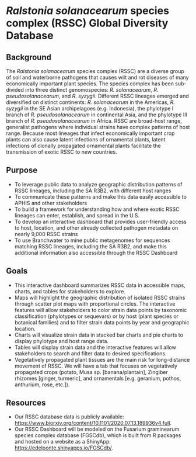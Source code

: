 # *Ralstonia solanacearum* species complex (RSSC) Global Diversity Database

## Background
The *Ralstonia solanacearum* species complex (RSSC) are a diverse group of soil and waterborne pathogens that causes wilt and rot diseases of many economically important plant species. The species complex has been sub-divided into three distinct genomospecies: *R. solanacearum*, *R. pseudosolanacearum*, and *R. syzygii*. Different RSSC lineages emerged and diversified on distinct continents: *R. solanacearum* in the Americas, *R. syzygii* in the SE Asian archipelagoes (e.g. Indonesia), the phylotype I branch of *R. pseudosolanacearum* in continental Asia, and the phylotype III branch of *R. pseudosolanacearum* in Africa.
RSSC are broad-host range, generalist pathogens where individual strains have complex patterns of host range. Because most lineages that infect economically important crop plants can also cause latent infections of ornamental plants, latent infections of clonally propagated ornamental plants facilitate the transmission of exotic RSSC to new countries.

## Purpose
- To leverage public data to analyze geographic distribution patterns of RSSC lineages, including the SA R3B2, with different host ranges
- To communicate these patterns and make this data easily accessible to APHIS and other stakeholders
- To build a framework for understanding how and where exotic RSSC lineages can enter, establish, and spread in the U.S. 
- To develop an interactive dashboard that provides user-friendly access to host, location, and other already collected pathogen metadata on nearly 9,000 RSSC strains
- To use Branchwater to mine public metagenomes for sequences matching RSSC lineages, including the SA R3B2, and make this additional information also accessible through the RSSC Dashboard

## Goals
- This interactive dashboard summarizes RSSC data in accessible maps, charts, and tables for stakeholders to explore.
- Maps will highlight the geographic distribution of isolated RSSC strains through scatter plot maps with proportional circles. The interactive features will allow stakeholders to color strain data points by taxonomic classification (phylotypes or sequevars) or by host (plant species or botanical families) and to filter strain data points by year and geographic location.
- Charts will visualize strain data in stacked bar charts and pie charts to display phylotype and host range data. 
- Tables will display strain data and the interactive features will allow stakeholders to search and filter data to desired specifications.
- Vegetatively propagated plant tissues are the main risk for long-distance movement of RSSC. We will have a tab that focuses on vegetatively propagated crops (potato, Musa sp. [banana/plantain], Zingiber rhizomes [ginger, turmeric], and ornamentals [e.g. geranium, pothos, anthurium, rose, etc.]).

## Resources
- Our RSSC database data is publicly available: https://www.biorxiv.org/content/10.1101/2020.07.13.189936v4.full. 
- Our RSSC Dashboard will be modeled on the Fusarium graminearum species complex database (FGSCdb), which is built from R packages and hosted on a website as a ShinyApp: https://edelponte.shinyapps.io/FGSCdb/.
